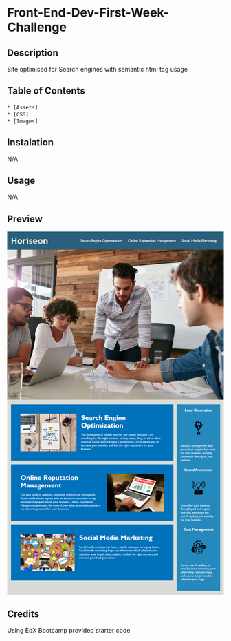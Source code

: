 # Front-End-Dev-First-Week-Challenge

## Description

Site optimised for Search engines with semantic html tag usage

## Table of Contents

    * [Assets]
    * [CSS]
    * [Images]

## Instalation

N/A

## Usage

N/A

## Preview

![alt text](assets/images/screenshot.png)

## Credits

Using EdX Bootcamp provided starter code
